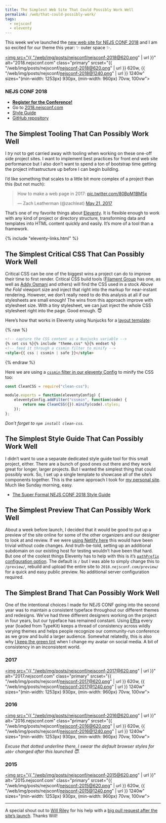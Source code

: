 ```yaml
---
title: The Simplest Web Site That Could Possibly Work Well
permalink: /web/that-could-possibly-work/
tags:
  - nejsconf
  - eleventy
---
```


This week we’ve launched the [new web site for NEJS CONF 2018](https://2018.nejsconf.com/) and I am so excited for our theme this year: ✨ outer space ✨.

<a href="https://2018.nejsconf.com/" class="no-underline"><img src="{{ "/web/img/posts/nejsconf/nejsconf-2018@620.png" | url }}" alt="2018.nejsconf.com" class="primary" srcset="{{ "/web/img/posts/nejsconf/nejsconf-2018@620.png" | url }} 620w, {{ "/web/img/posts/nejsconf/nejsconf-2018@1240.png" | url }} 1240w" sizes="(min-width: 1253px) 930px, (min-width: 960px) 70vw, 100vw"></a>

### NEJS CONF 2018

* **[Register for the Conference!](https://register.nejsconf.com/)**
* Go to [2018.nejsconf.com](https://2018.nejsconf.com/)
* [Style Guide](https://2018.nejsconf.com/styleguide/)
* [GitHub repository](https://github.com/NebraskaJS/2018.nejsconf.com)

## The Simplest Tooling That Can Possibly Work Well

I _try_ not to get carried away with tooling when working on these one-off side project sites. I want to implement best practices for front end web site performance but I also don’t want to spend a ton of bootstrap time getting the project infrastructure up before I can begin building.

I’d like something that scales to a little bit more complex of a project than this (but not much):

<blockquote class="twitter-tweet" data-conversation="none" data-lang="en"><p lang="en" dir="ltr">How to make a web page in 2017: <a href="https://t.co/80BpM1BM5x">pic.twitter.com/80BpM1BM5x</a></p>&mdash; Zach Leatherman (@zachleat) <a href="https://twitter.com/zachleat/status/866398752722092032?ref_src=twsrc%5Etfw">May 21, 2017</a></blockquote>

That’s one of my favorite things about [Eleventy](https://www.11ty.io/). It is flexible enough to work with any kind of project or directory structure, transforming data and templates into HTML content quickly and easily. It’s more of a tool than a framework.

{% include "eleventy-links.html" %}

## The Simplest Critical CSS That Can Possibly Work Well

Critical CSS can be one of the biggest wins a project can do to improve their time to first render. Critical CSS build tools ([Filament Group](https://github.com/filamentgroup/criticalCSS) has one, as well as [Addy Osmani](https://github.com/addyosmani/critical) and others) will find the CSS used in a stock _Above the Fold_ viewport size and inject that right into the markup for near-instant rendering. However, we don’t really need to do this analysis at all if our stylesheets are small enough! The wins from this approach improve with stylesheet size. With a tiny stylesheet, we can just inject the whole CSS stylesheet right into the page. Good enough. 😇

Here’s how that works in Eleventy using Nunjucks for a [layout template](https://github.com/NebraskaJS/2018.nejsconf.com/blob/master/_includes/empty.njk#L7):

{% raw %}
``` html
<!-- capture the CSS content as a Nunjucks variable -->
{% set css %}{% include "theme.css" %}{% endset %}
<!-- feed it through a cssmin filter to minify -->
<style>{{ css | cssmin | safe }}</style>
```
{% endraw %}

Here we are using a [`cssmin` filter in our eleventy Config](https://github.com/NebraskaJS/2018.nejsconf.com/blob/master/.eleventy.js#L7) to minify the CSS too:

``` js
const CleanCSS = require("clean-css");

module.exports = function(eleventyConfig) {
	eleventyConfig.addFilter("cssmin", function(code) {
		return new CleanCSS({}).minify(code).styles;
	});
};
```

_Don’t forget to `npm install clean-css`._

## The Simplest Style Guide That Can Possibly Work Well

I didn’t want to use a separate dedicated style guide tool for this small project, either. There are a bunch of good ones out there and they work great for longer, larger projects. But I wanted the simplest thing that could possibly work. So, I set up a single template to showcase all of the site’s components together. This is the same approach I took for [my personal site](/web/now-with-style-guide/). Much like Sunday morning, easy.

* [The Super Formal NEJS CONF 2018 Style Guide](https://2018.nejsconf.com/styleguide/)

## The Simplest Preview That Can Possibly Work Well

About a week before launch, I decided that it would be good to put up a preview of the site online for some of the other organizers and our designer to look at and review. If we were [using Netlify here](https://www.netlify.com/) this would have been trivial without code changes. And truth-be-told, setting up an additional subdomain on our existing host for testing wouldn’t have been that hard. But one of the coolest things Eleventy has to help with this is it’s [`pathPrefix` configuration option](https://github.com/11ty/eleventy#configuration-optional). The default is `/` but I was able to simply change this to `/preview/`, rebuild and upload the entire site to `2018.nejsconf.com/preview/` for a quick and easy public preview. No additional server configuration required.


## The Simplest Brand That Can Possibly Work Well

One of the intentional choices I made for NEJS CONF going into the second year was to maintain a consistent typeface throughout our different themes and redesigns. We’ve had three different designers working on the project in four years, but our typeface has remained constant. Using [Effra](https://typekit.com/fonts/effra) every year (loaded from TypeKit) keeps a thread of consistency across wildly varying themes and helps people recognize our community-run conference as we grow and build a larger audience. Somewhat relatedly, this is also why [I keep the green tint](/web/about/) when I change my avatar on social media. A bit of consistency in an inconsistent world.

### 2017

<a href="https://2017.nejsconf.com/" class="no-underline"><img src="{{ "/web/img/posts/nejsconf/nejsconf-2017@620.png" | url }}" alt="2017.nejsconf.com" class="primary" srcset="{{ "/web/img/posts/nejsconf/nejsconf-2017@620.png" | url }} 620w, {{ "/web/img/posts/nejsconf/nejsconf-2017@1240.png" | url }} 1240w" sizes="(min-width: 1253px) 930px, (min-width: 960px) 70vw, 100vw"></a>

### 2016

<a href="https://2016.nejsconf.com/" class="no-underline"><img src="{{ "/web/img/posts/nejsconf/nejsconf-2016@620.png" | url }}" alt="2016.nejsconf.com" class="primary" srcset="{{ "/web/img/posts/nejsconf/nejsconf-2016@620.png" | url }} 620w, {{ "/web/img/posts/nejsconf/nejsconf-2016@1240.png" | url }} 1240w" sizes="(min-width: 1253px) 930px, (min-width: 960px) 70vw, 100vw"></a>

_Excuse that dotted underline there, I swear the default browser styles for `abbr` changed after this launched 😇._

### 2015

<a href="https://2015.nejsconf.com/" class="no-underline"><img src="{{ "/web/img/posts/nejsconf/nejsconf-2015@620.png" | url }}" alt="2015.nejsconf.com" class="primary" srcset="{{ "/web/img/posts/nejsconf/nejsconf-2015@620.png" | url }} 620w, {{ "/web/img/posts/nejsconf/nejsconf-2015@1240.png" | url }} 1240w" sizes="(min-width: 1253px) 930px, (min-width: 960px) 70vw, 100vw"></a>

---

A special shout out to [Will Riley](https://twitter.com/splitinfinities) for his help with a [big pull request after the site’s launch](https://github.com/NebraskaJS/2018.nejsconf.com/pull/1). Thanks Will!
